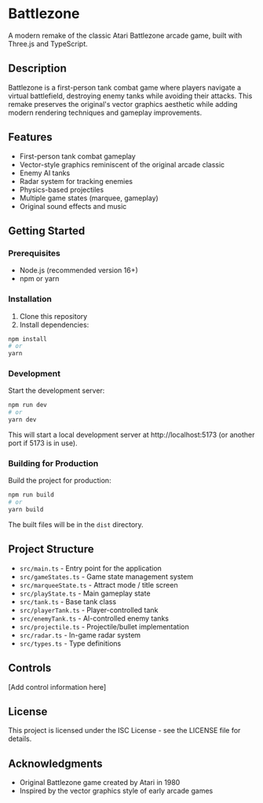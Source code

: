 # Battlezone

A modern remake of the classic Atari Battlezone arcade game, built with Three.js and TypeScript.

## Description

Battlezone is a first-person tank combat game where players navigate a virtual battlefield, destroying enemy tanks while avoiding their attacks. This remake preserves the original's vector graphics aesthetic while adding modern rendering techniques and gameplay improvements.

## Features

- First-person tank combat gameplay
- Vector-style graphics reminiscent of the original arcade classic
- Enemy AI tanks
- Radar system for tracking enemies
- Physics-based projectiles
- Multiple game states (marquee, gameplay)
- Original sound effects and music

## Getting Started

### Prerequisites

- Node.js (recommended version 16+)
- npm or yarn

### Installation

1. Clone this repository
2. Install dependencies:
```bash
npm install
# or
yarn
```

### Development

Start the development server:
```bash
npm run dev
# or
yarn dev
```

This will start a local development server at http://localhost:5173 (or another port if 5173 is in use).

### Building for Production

Build the project for production:
```bash
npm run build
# or
yarn build
```

The built files will be in the `dist` directory.

## Project Structure

- `src/main.ts` - Entry point for the application
- `src/gameStates.ts` - Game state management system
- `src/marqueeState.ts` - Attract mode / title screen
- `src/playState.ts` - Main gameplay state
- `src/tank.ts` - Base tank class
- `src/playerTank.ts` - Player-controlled tank
- `src/enemyTank.ts` - AI-controlled enemy tanks
- `src/projectile.ts` - Projectile/bullet implementation
- `src/radar.ts` - In-game radar system
- `src/types.ts` - Type definitions

## Controls

[Add control information here]

## License

This project is licensed under the ISC License - see the LICENSE file for details.

## Acknowledgments

- Original Battlezone game created by Atari in 1980
- Inspired by the vector graphics style of early arcade games